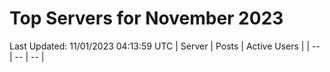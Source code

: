 # Top Servers for November 2023
Last Updated: 11/01/2023 04:13:59 UTC
| Server | Posts | Active Users |
| -- | -- | -- |
